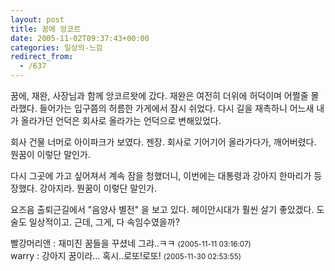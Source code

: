 ```yaml
---
layout: post
title: 꿈에 앙코르
date: 2005-11-02T09:37:43+00:00
categories: 일상의-느낌
redirect_from:
  - /637
---
```


꿈에, 재완, 사장님과 함께 앙코르왓에 갔다. 재완은 여전히 더위에 허덕이며 어쩔줄 몰라했다. 들어가는 입구쯤의 허름한 가게에서 잠시 쉬었다. 다시 길을 재촉하니 어느새 내가 올라가던 언덕은 회사로 올라가는 언덕으로 변해있었다.

회사 건물 너머로 아이파크가 보였다. 젠장. 회사로 기어기어 올라가다가, 깨어버렸다. 뭔꿈이 이렇단 말인가.

다시 그곳에 가고 싶어져서 계속 잠을 청했더니, 이번에는 대통령과 강아지 한마리가 등장했다. 강아지라. 뭔꿈이 이렇단 말인가.

요즈음 출퇴근길에서 "음양사 별전" 을 보고 있다. 헤이안시대가 훨씬 살기 좋았겠다. 도술도 일상적이고. 근데, 그게, 다 속임수였을까?
<div id=comments>
<div class=comment>
<!--- cmt:1050 --->
<!--- mail: --->
<!--- parent:0 --->
빨강머리앤 : 
재미진 꿈들을 꾸셨네 그랴..ㅋㅋ
 <small>(2005-11-11 03:16:07)</small>
</div>
<div class=comment>
<!--- cmt:1051 --->
<!--- mail: --->
<!--- parent:0 --->
warry : 
강아지 꿈이라... 혹시..로또!로또!
 <small>(2005-11-30 02:53:55)</small>
</div>
</div>
